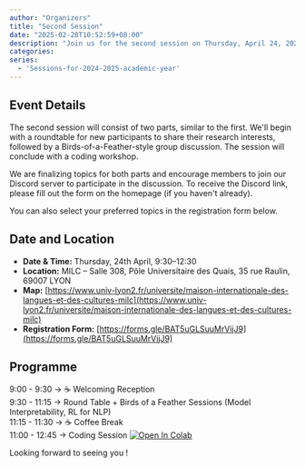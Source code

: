 ```yaml
---
author: "Organizers"
title: "Second Session"
date: "2025-02-28T10:52:59+08:00"
description: "Join us for the second session on Thursday, April 24, 2025 (9:00–13:00)!"
categories:
series:
  - 'Sessions-for-2024-2025-academic-year'
---
```


## Event Details
The second session will consist of two parts, similar to the first. 
We'll begin with a roundtable for new participants to share their research interests, followed by a Birds-of-a-Feather-style group discussion. The session will conclude with a coding workshop.

We are finalizing topics for both parts and encourage members to join our Discord server to participate in the discussion. 
To receive the Discord link, please fill out the form on the homepage (if you haven't already).

You can also select your preferred topics in the registration form below.

## Date and Location

- **Date & Time:** Thursday, 24th April, 9:30–12:30  
- **Location:** MILC – Salle 308, Pôle Universitaire des Quais, 35 rue Raulin, 69007 LYON  
- **Map:** [https://www.univ-lyon2.fr/universite/maison-internationale-des-langues-et-des-cultures-milc](https://www.univ-lyon2.fr/universite/maison-internationale-des-langues-et-des-cultures-milc)  
- **Registration Form:** [https://forms.gle/BAT5uGLSuuMrVijJ9](https://forms.gle/BAT5uGLSuuMrVijJ9)


## Programme

  9:00 - 9:30 → ☕ Welcoming Reception  
  9:30 - 11:15 → Round Table + Birds of a Feather Sessions (Model Interpretability, RL for NLP)  
11:15 - 11:30 → ☕ Coffee Break  
11:00 - 12:45 → Coding Session  [![Open In Colab](https://colab.research.google.com/assets/colab-badge.svg)](https://colab.research.google.com/github/lyon-nlp-connect/lyon-nlp-connect.github.io/blob/main/assets/GPT_model.ipynb)  

Looking forward to seeing you !